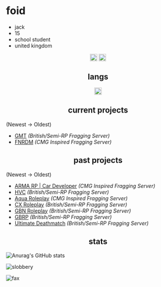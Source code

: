 <h1>foid</h1>

- jack
- 15
- school student
- united kingdom

<p align="center">
  <a href="https://twitch.tv/ffoid/" target="blank"><img align="center" src="https://cdn.jsdelivr.net/npm/simple-icons@3.0.1/icons/twitch.svg" alt="twitch" height="20" width="20" /></a>
<a href="https://www.youtube.com/@foidd/" target="blank"><img align="center" src="https://cdn.jsdelivr.net/npm/simple-icons@3.0.1/icons/youtube.svg" alt="youtube" height="20" width="20" /></a>
</p>

<h2 align="center">langs</h2>

<p align="center">
<img align="center" src="https://upload.wikimedia.org/wikipedia/commons/c/cf/Lua-Logo.svg" alt="lua" height="20" width="20" />
</p>

<h2 align="center">current projects</h2>

(Newest -> Oldest)

- [GMT](https://discord.gg/gmt) *(British/Semi-RP Fragging Server)*
- [FNRDM](https://discord.gg/fnrdm) *(CMG Inspired Fragging Server)*

<h2 align="center">past projects</h2>

(Newest -> Oldest)
- [ARMA RP | Car Developer](https://discord.gg/armarp) *(CMG Inspired Fragging Server)*
- [HVC](https://discord.gg/HVC5M) *(British/Semi-RP Fragging Server)*
- [Aqua Roleplay](https://discord.gg/aquarpuk) *(CMG Inspired Fragging Server)*
- [CX Roleplay](https://discord.gg/cx5m) *(British/Semi-RP Fragging Server)*
- [GBN Roleplay](https://discord.gg/gbn5m) *(British/Semi-RP Fragging Server)*
- [GBRP](https://discord.gg/gbrp) *(British/Semi-RP Fragging Server)*
- [Ultimate Deathmatch](https://discord.gg/umdm) *(British/Semi-RP Fragging Server)*

<h2 align="center">stats</h2>

![Anurag's GitHub stats](https://github-readme-stats.vercel.app/api?username=slobbery&count_private=true&show_icons=true&theme=dracula)
<p><img align="center" src="https://github-readme-streak-stats.herokuapp.com/?user=slobbery&" alt="slobbery" /></p>
<img src="https://komarev.com/ghpvc/?username=slobbery&color=lightgray" alt="fax" width="" height="">
